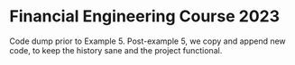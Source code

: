# Financial Engineering Course 2023

Code dump prior to Example 5.
Post-example 5, we copy and append new code, to keep the history sane and the project functional.